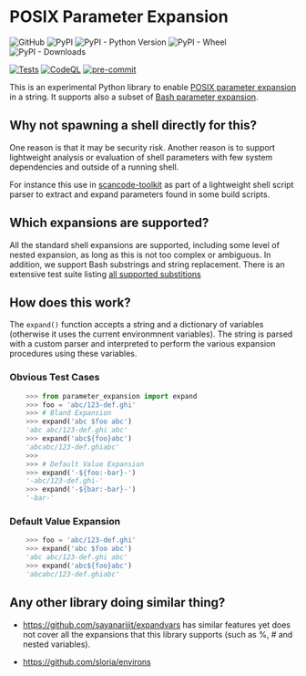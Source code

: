 # POSIX Parameter Expansion

![GitHub](https://img.shields.io/github/license/kojiromike/parameter-expansion)
![PyPI](https://img.shields.io/pypi/v/parameter-expansion)
![PyPI - Python Version](https://img.shields.io/pypi/pyversions/parameter-expansion)
![PyPI - Wheel](https://img.shields.io/pypi/wheel/parameter-expansion)
![PyPI - Downloads](https://img.shields.io/pypi/dm/parameter-expansion)

[![Tests](https://github.com/kojiromike/parameter-expansion/actions/workflows/test.yml/badge.svg)](https://github.com/kojiromike/parameter-expansion/actions/workflows/test.yml)
[![CodeQL](https://github.com/kojiromike/parameter-expansion/actions/workflows/codeql-analysis.yml/badge.svg)](https://github.com/kojiromike/parameter-expansion/actions/workflows/codeql-analysis.yml)
[![pre-commit](https://img.shields.io/badge/pre--commit-enabled-brightgreen?logo=pre-commit&logoColor=white)](https://github.com/pre-commit/pre-commit)


This is an experimental Python library to enable
[POSIX parameter expansion][1] in a string.
It supports also a subset of [Bash parameter expansion][2].

## Why not spawning a shell directly for this?
One reason is that it may be security risk. Another reason is to
support lightweight analysis or evaluation of shell parameters with
few system dependencies and outside of a running shell.

For instance this use in [scancode-toolkit][3] as part of a lightweight
shell script parser to extract and expand parameters found in some
build scripts.

## Which expansions are supported?
All the standard shell expansions are supported, including some level
of nested expansion, as long as this is not too complex or ambiguous.
In addition, we support Bash substrings and string replacement.
There is an extensive test suite listing [all supported substitions][4]


## How does this work?
The `expand()` function accepts a string and a dictionary of variables
(otherwise it uses the current environmnent variables). The string is
parsed with a custom parser and interpreted to perform the various
expansion procedures using these variables.

### Obvious Test Cases

```python
    >>> from parameter_expansion import expand
    >>> foo = 'abc/123-def.ghi'
    >>> # Bland Expansion
    >>> expand('abc $foo abc')
    'abc abc/123-def.ghi abc'
    >>> expand('abc${foo}abc')
    'abcabc/123-def.ghiabc'
    >>>
    >>> # Default Value Expansion
    >>> expand('-${foo:-bar}-')
    '-abc/123-def.ghi-'
    >>> expand('-${bar:-bar}-')
    '-bar-'
```

### Default Value Expansion

```python
    >>> foo = 'abc/123-def.ghi'
    >>> expand('abc $foo abc')
    'abc abc/123-def.ghi abc'
    >>> expand('abc${foo}abc')
    'abcabc/123-def.ghiabc'
```




## Any other library doing similar thing?

-  https://github.com/sayanarijit/expandvars has similar features yet does not cover all the expansions that this library supports (such as %, # and nested variables).

-  https://github.com/sloria/environs 





[1]: https://pubs.opengroup.org/onlinepubs/009695399/utilities/xcu_chap02.html#tag_02_06_02
[2]: https://www.gnu.org/software/bash/manual/html_node/Shell-Parameter-Expansion.html
[3]: https://github.com/nexB/scancode-toolkit/blob/develop/src/packagedcode/bashparse.py
[4]: https://github.com/kojiromike/parameter-expansion/blob/main/parameter_expansion/tests/test_pe.py
